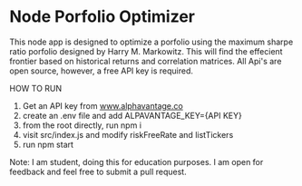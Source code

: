 # Node Porfolio Optimizer

This node app is designed to optimize a porfolio using the maximum sharpe ratio porfolio designed by Harry M. Markowitz. This will find the effecient frontier based on historical returns and correlation matrices. All Api's are open source, however, a free API key is required.

HOW TO RUN
1.  Get an API key from www.alphavantage.co
2.  create an .env file and add ALPAVANTAGE_KEY={API KEY}
3.  from the root directly, run npm i
4.  visit src/index.js and modify riskFreeRate and listTickers
5.  run npm start

Note: I am student, doing this for education purposes. I am open for feedback and feel free to submit a pull request.

